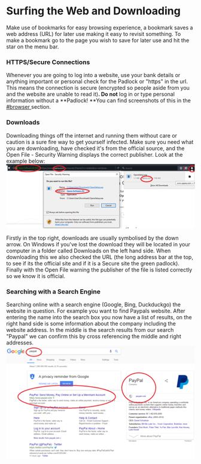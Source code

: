 # Surfing the Web and Downloading

Make use of bookmarks for easy browsing experience, a bookmark saves a web address \(URL\) for later use making it easy to revisit something. To make a bookmark go to the page you wish to save for later use and hit the star on the menu bar.

### HTTPS/Secure Connections

Whenever you are going to log into a website, use your bank details or anything important or personal check for the Padlock or "https" in the url. This means the connection is secure  \(encrypted so people aside from you and the website are unable to read it\)**. Do not** log in or type personal information without a **Padlock! **You can find screenshots of this in the [\#browser ](/browsers.md)section.

### Downloads

Downloading things off the internet and running them without care or caution is a sure fire way to get yourself infected. Make sure you need what you are downloading, have checked it's from the official source, and the Open File - Security Warning displays the correct publisher. Look at the example below:![](/assets/downloading.png)

Firstly in the top right, downloads are usually symbolised by the down arrow. On Windows if you've lost the download they will be located in your computer in a folder called Downloads on the left hand side. When downloading this we also checked the URL \(the long address bar at the top, to see if its the official site and if it is a Secure site the green padlock\). Finally with the Open File warning the publisher of the file is listed correctly so we know it is official.

### Searching with a Search Engine

Searching online with a search engine \(Google, Bing, Duckduckgo\) the website in question. For example you want to find Paypals website. After entering the name into the search box you now have a list of results, on the right hand side is some information about the company including the website address. In the middle is the search results from our search "Paypal" we can confirm this by cross referencing the middle and right addresses.![](/assets/reviewing.png)

### 




